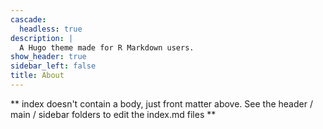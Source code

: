 ```yaml
---
cascade:
  headless: true
description: |
  A Hugo theme made for R Markdown users.
show_header: true
sidebar_left: false
title: About
---
```


** index doesn't contain a body, just front matter above.
See the header / main / sidebar folders to edit the index.md files **
